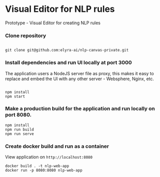 # Visual Editor for NLP rules

Prototype - Visual Editor for creating NLP rules

### Clone repository

```

git clone git@github.com:elyra-ai/nlp-canvas-private.git

```

### Install dependencies and run UI locally at port 3000

The application users a NodeJS server file as proxy, this makes it easy to replace and embed the UI with any other server - Websphere, Nginx, etc.

```

npm install
npm start

```

### Make a production build for the application and run locally on port 8080.

```
npm install
npm run build
npm run serve
```

### Create docker build and run as a container

View application on `http://localhost:8080`

```
docker build . -t nlp-web-app
docker run -p 8080:8080 nlp-web-app
```
